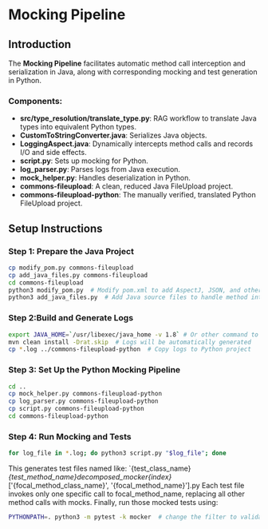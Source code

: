# Mocking Pipeline

## Introduction
The **Mocking Pipeline** facilitates automatic method call interception and serialization in Java, along with corresponding mocking and test generation in Python.

### Components:
- **src/type_resolution/translate_type.py**: RAG workflow to translate Java types into equivalent Python types.
- **CustomToStringConverter.java**: Serializes Java objects.
- **LoggingAspect.java**: Dynamically intercepts method calls and records I/O and side effects.
- **script.py**: Sets up mocking for Python.
- **log_parser.py**: Parses logs from Java execution.
- **mock_helper.py**: Handles deserialization in Python.
- **commons-fileupload**: A clean, reduced Java FileUpload project.
- **commons-fileupload-python**: The manually verified, translated Python FileUpload project.

## Setup Instructions

### Step 1: Prepare the Java Project
```bash
cp modify_pom.py commons-fileupload
cp add_java_files.py commons-fileupload
cd commons-fileupload
python3 modify_pom.py  # Modify pom.xml to add AspectJ, JSON, and other dependencies
python3 add_java_files.py  # Add Java source files to handle method interception
```

### Step 2:Build and Generate Logs
```bash
export JAVA_HOME=`/usr/libexec/java_home -v 1.8` # Or other command to switch to Java 8, as it allows easier inspection of internal fields for APIs like java.io
mvn clean install -Drat.skip  # Logs will be automatically generated
cp *.log ../commons-fileupload-python  # Copy logs to Python project
```

### Step 3: Set Up the Python Mocking Pipeline
```bash
cd ..
cp mock_helper.py commons-fileupload-python
cp log_parser.py commons-fileupload-python
cp script.py commons-fileupload-python
cd commons-fileupload-python
```

### Step 4: Run Mocking and Tests
```bash
for log_file in *.log; do python3 script.py "$log_file"; done
```
This generates test files named like: `{test_class_name}_{test_method_name}_decomposed_mocker_{index}_['{focal_method_class_name}', '{focal_method_name}'].py
Each test file invokes only one specific call to focal_method_name, replacing all other method calls with mocks.
Finally, run those mocked tests using:
```bash
PYTHONPATH=. python3 -m pytest -k mocker  # change the filter to validate specific methods
```
